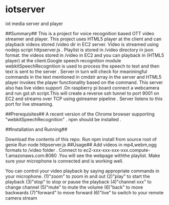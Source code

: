# iotserver
iot media server and player

##Summary## This is a project for voice recognition based OTT video streamer and player. 
This project uses HTML5 player at the client and can playback videos stored  /video dir in EC2 server.
Video is streamed using nodejs script httpserver.js . Playlist is stored in /video directory in json format. 
the videos stored in /video in EC2 and you can playback in  (HTML5 player) at the client.Google speech recognition module 
webkitSpeechRecognition is used to process the speech to text and then text is sent to the server .
Server in turn will check for meaniningful commands in the text mentioned in cmdstr array in the server and HTML5 player 
invokes the player functionality based on the command.
This server also has live video support .On raspberry pi board connect a webcamera and run gst.sh script.This will create a reverse ssh tunnel
to port 9001 on EC2 and streams over TCP using gstreamer pipeline . Server listens to this port for live streaming.


##Prerequisites## A recent version of the Chrome browser supporting "webkitSpeechRecognition" . npm should be installed .

##Installation and Running##

Download the contents of this repo.
Run npm install from source root of genie
Run node httpserver.js
##Usage## Add videos in mp4,webm,ogg formats to /video folder . Connect to ec2-xxx-xxx-xxx-xxx.compute-1.amazonaws.com:8080 .You will see the webpage withthe playlist. Make sure your microphone is connected and is working well.

You can control your video playback by saying appropriate commands in your microphone. 
(1)"zoom" to zoom in and out (2)"play" to start the playback (3)"stop" to stop or pause the playback 
(4)"channel xxx" to change channel (5)"mute" to mute the volume (6)"back" to move backwards (7)"forward" to move forward
(6)"live" to switch to your remote camera stream
